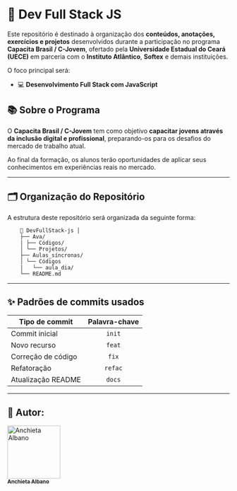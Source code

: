 # 🚀 Dev Full Stack JS

Este repositório é destinado à organização dos **conteúdos, anotações, exercícios e projetos** desenvolvidos durante a participação no programa **Capacita Brasil / C-Jovem**, ofertado pela **Universidade Estadual do Ceará (UECE)** em parceria com o **Instituto Atlântico**, **Softex** e demais instituições.

O foco principal será:

- 💻 **Desenvolvimento Full Stack com JavaScript**

## 📚 Sobre o Programa

O **Capacita Brasil / C-Jovem** tem como objetivo **capacitar jovens através da inclusão digital e profissional**, preparando-os para os desafios do mercado de trabalho atual.

Ao final da formação, os alunos terão oportunidades de aplicar seus conhecimentos em experiências reais no mercado.

---

## 🗂️ Organização do Repositório

A estrutura deste repositório será organizada da seguinte forma:

```
    📁 DevFullStack-js │ 
    ├── Ava/
    | ├── Códigos/
    │ └── Projetos/
    ├── Aulas_síncronas/ 
    │ └── Códigos
    |   └── aula_dia/
    └── README.md 
```


---

## ✨ Padrões de commits usados

| Tipo de commit     | Palavra-chave |
|--------------------|:-------------:|
| Commit inicial     | `init`        |
| Novo recurso       | `feat`        |
| Correção de código | `fix`         |
| Refatoração        | `refac`       |
| Atualização README | `docs`        |

---

## 🔷 Autor:

<div>
  <a href="https://github.com/Chiet4">
    <img src="https://avatars.githubusercontent.com/u/111232477?v=4" width="120px" alt="Anchieta Albano"/>
    <br />
    <sub><b>Anchieta Albano</b></sub>
  </a>
</div>
